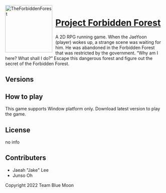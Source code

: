 <img width="150" height="150" align="left" style="float: left; margin: 0 10px 0 0;" alt="TheForbiddenForest" src="https://cdn.discordapp.com/avatars/636484020301201418/c42cd65954060d3fdf4e0a3bab01990c.png?size=1024"> 


# [Project Forbidden Forest](https://github.com/RuthGyeul/Forbidden-Forest-Resources)
A 2D RPG running game. When the JaeYoon (player) wokes up, a strange scene was waiting for him. He was abandoned in the Forbidden Forest that was restricted by the government. “Why am I here? What shall I do?” Escape this dangerous forest and figure out the secret of the Forbidden Forest.

## Versions


## How to play
This game supports Window platform only.
Download latest version to play the game.

## License
no info

## Contributers
- Jaeah "Jake" Lee
- Junso Oh

Copyright 2022 Team Blue Moon
